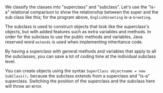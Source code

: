 We classify the classes into "superclass" and "subclass". Let's use the "is-a" relational comparison to show the relationship between the super and the sub class like this; for the program above, `EnglishGreeting` is-a `Greeting`.

The subclass is used to construct objects that look like the superclass's objects, but with added features such as extra variables and methods. In order for the subclass to use the public methods and variables, Java reserved word `extends` is used when implementing inheritance code.

By having a superclass with general methods and variables that apply to all the subclasses, you can save a lot of coding time at the individual subclass level.

You can create objects using the syntax `SuperClass objectname = new SubClass();` because the subclass extends from a superclass and "is-a" superclass. Switching the position of the superclass and the subclass here will throw an error.

